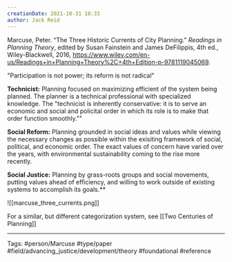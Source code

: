 ```yaml
---
creationDate: 2021-10-31 18:33
author: Jack Reid
---
```


Marcuse, Peter. “The Three Historic Currents of City Planning.” *Readings in Planning Theory*, edited by Susan Fainstein and James DeFilippis, 4th ed., Wiley-Blackwell, 2016, https://www.wiley.com/en-us/Readings+in+Planning+Theory%2C+4th+Edition-p-9781119045069.

"Participation is not power; its reform is not radical"

  

 **Technicist:** Planning focused on maximizing efficient of the system being planned. The planner is a technical professional with specialized knowledge. The "technicist is inherently conservative: it is to serve an economic and social and policital order in which its role is to make that order function smoothly.""

**Social Reform:** Planning grounded in social ideas and values while viewing the necessary changes as possible within the exisiting framework of social, political, and economic order. The exact values of concern have varied over the years, with environmental sustainability coming to the rise more recently.

 **Social Justice:** Planning by grass-roots groups and social movements, putting values ahead of efficiency, and willing to work outside of existing systems to accomplish its goals.**
 
![[marcuse_three_currents.png]]

For a similar, but different categorization system, see [[Two Centuries of Planning]]

---
Tags:
#person/Marcuse
#type/paper
#field/advancing_justice/development/theory
#foundational
#reference
